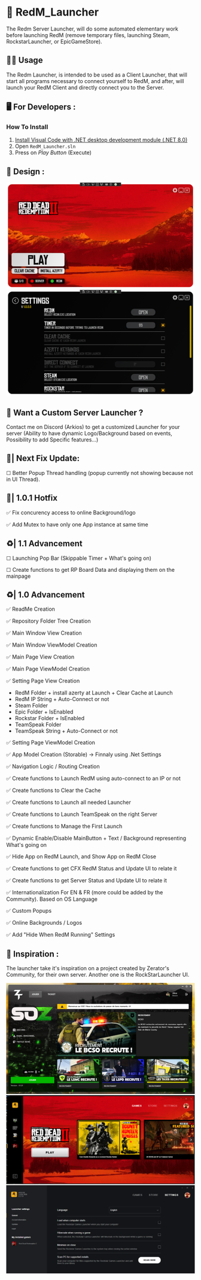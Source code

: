 # 🤠 RedM_Launcher
 The Redm Server Launcher, will do some automated elementary work before launching RedM (remove temporary files, launching Steam, RockstarLauncher, or EpicGameStore).

## 🙍‍♂️ Usage
The Redm Launcher, is intended to be used as a Client Launcher, that will start all programs necessary to connect yourself to RedM, and after, will launch your RedM Client and directly connect you to the Server.

## 🖥️ For Developers : 
### How To Install
1. [Install Visual Code with .NET desktop development module (.NET 8.0)](https://visualstudio.microsoft.com/fr/free-developer-offers/)
2. Open ```RedM_Launcher.sln```
3. Press on *Play Button* (Execute)

## 🎨 Design : 
![MainPage](./.Documentation/Mockup/MainPage.png)
![SettingPage](./.Documentation/Mockup/SettingPage.png)

## 🔧 Want a Custom Server Launcher ?
Contact me on Discord (Arkios) to get a customized Launcher for your server (Ability to have dynamic Logo/Background based on events, Possibility to add Specific features...) 

## 🐛| Next Fix Update:

☐ Better Popup Thread handling (popup currently not showing because not in UI Thread).

## 🐛| 1.0.1 Hotfix

✅ Fix concurency access to online Background/logo

✅ Add Mutex to have only one App instance at same time



## ♻️| 1.1 Advancement

☐ Launching Pop Bar (Skippable Timer + What's going on)

☐ Create functions to get RP Board Data and displaying them on the mainpage

## ♻️| 1.0 Advancement

✅ ReadMe Creation

✅ Repository Folder Tree Creation

✅ Main Window View Creation

✅ Main Window ViewModel Creation

✅ Main Page View Creation

✅ Main Page ViewModel Creation

✅ Setting Page View Creation
- RedM Folder + install azerty at Launch + Clear Cache at Launch
- RedM IP String + Auto-Connect or not
- Steam Folder
- Epic Folder + IsEnabled
- Rockstar Folder + IsEnabled
- TeamSpeak Folder 
- TeamSpeak String + Auto-Connect or not

✅ Setting Page ViewModel Creation

✅ App Model Creation (Storable) -> Finnaly using .Net Settings

✅ Navigation Logic / Routing Creation

✅ Create functions to Launch RedM using auto-connect to an IP or not

✅ Create functions to Clear the Cache

✅ Create functions to Launch all needed Launcher

✅ Create functions to Launch TeamSpeak on the right Server

✅ Create functions to Manage the First Launch

✅ Dynamic Enable/Disable MainButton + Text / Background representing What's going on

✅ Hide App on RedM Launch, and Show App on RedM Close 

✅ Create functions to get CFX RedM Status and Update UI to relate it

✅ Create functions to get Server Status and Update UI to relate it

✅ Internationalization For EN & FR (more could be added by the Community). Based on OS Language

✅ Custom Popups

✅ Online Backgrounds / Logos

✅ Add "Hide When RedM Running" Settings


## 🎨 Inspiration : 
The launcher take it's inspiration on a project created by Zerator's Community, for their own server.
Another one is the RockStarLauncher UI. 

![SOZ Launcher](./.Documentation/Inspiration/SOZ_Launcher.jpg)
![Rockstar MainPage](./.Documentation/Inspiration/Rockstar1.png)
![Rockstar SettingPage](./.Documentation/Inspiration/Rockstar2.png)
